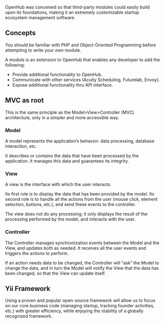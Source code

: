OpenHub was conceived so that third-party modules could easily build upon its foundations, making it an extremely customizable startup ecosystem management software.

## Concepts
You should be familiar with PHP and Object-Oriented Programming before attempting to write your own module.

A module is an extension to OpenHub that enables any developer to add the following:

  * Provide additional functionality to OpenHub.
  * Communicate with other services (Acuity Scheduling, Futurelab, Envoy).
  * Expose additional functionality thru API interface.

## MVC as root
This is the same principle as the Model>View>Controller (MVC) architecture, only in a simpler and more accessible way.

### Model
A model represents the application’s behavior: data processing, database interaction, etc.

It describes or contains the data that have been processed by the application. It manages this data and guarantees its integrity.

### View
A view is the interface with which the user interacts.

Its first role is to display the data that has been provided by the model. Its second role is to handle all the actions from the user (mouse click, element selection, buttons, etc.), and send these events to the controller.

The view does not do any processing; it only displays the result of the processing performed by the model, and interacts with the user.

###  Controller
The Controller manages synchronization events between the Model and the View, and updates both as needed. It receives all the user events and triggers the actions to perform.

If an action needs data to be changed, the Controller will “ask” the Model to change the data, and in turn the Model will notify the View that the data has been changed, so that the View can update itself.

## Yii Framework
Using a proven and popular open-source framework will allow us to focus on our core business code (managing startup, tracking founder activities, etc.) with greater efficiency, while enjoying the stability of a globally recognized framework.